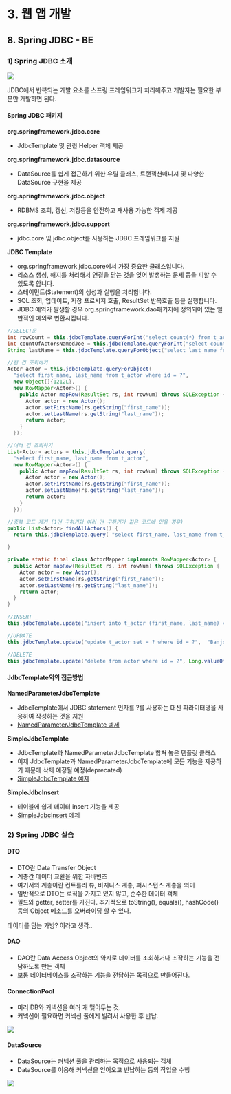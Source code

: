 # 3. 웹 앱 개발

## 8. Spring JDBC - BE

### 1) Spring JDBC 소개

![](https://cphinf.pstatic.net/mooc/20180205_176/1517797019977L6ygq_PNG/2_11_2_springJDBC.PNG)

JDBC에서 반복되는 개발 요소를 스프링 프레임워크가 처리해주고 개발자는 필요한 부분만 개발하면 된다.

#### **Spring JDBC 패키지**

**org.springframework.jdbc.core**

- JdbcTemplate 및 관련 Helper 객체 제공

**org.springframework.jdbc.datasource**

- DataSource를 쉽게 접근하기 위한 유틸 클래스, 트랜젝션매니져 및 다양한 DataSource 구현을 제공

**org.springframework.jdbc.object**

- RDBMS 조회, 갱신, 저장등을 안전하고 재사용 가능한 객제 제공

**org.springframework.jdbc.support**

- jdbc.core 및 jdbc.object를 사용하는 JDBC 프레임워크를 지원



**JDBC Template**

- org.springframework.jdbc.core에서 가장 중요한 클래스입니다.
- 리소스 생성, 해지를 처리해서 연결을 닫는 것을 잊어 발생하는 문제 등을 피할 수 있도록 합니다.
- 스테이먼트(Statement)의 생성과 실행을 처리합니다.
- SQL 조회, 업데이트, 저장 프로시저 호출, ResultSet 반복호출 등을 실행합니다.
- JDBC 예외가 발생할 경우 org.springframework.dao패키지에 정의되어 있는 일반적인 예외로 변환시킵니다.

```java
//SELECT문
int rowCount = this.jdbcTemplate.queryForInt("select count(*) from t_actor"); //열 수 구하기
int countOfActorsNamedJoe = this.jdbcTemplate.queryForInt("select count(*) from t_actor where first_name = ?", "Joe"); //변수 바인딩 사용
String lastName = this.jdbcTemplate.queryForObject("select last_name from t_actor where id = ?", new Object[]{1212L}, String.class); //String값으로 결과 받기

//한 건 조회하기
Actor actor = this.jdbcTemplate.queryForObject(
  "select first_name, last_name from t_actor where id = ?",
  new Object[]{1212L},
  new RowMapper<Actor>() {
    public Actor mapRow(ResultSet rs, int rowNum) throws SQLException {
      Actor actor = new Actor();
      actor.setFirstName(rs.getString("first_name"));
      actor.setLastName(rs.getString("last_name"));
      return actor;
    }
  });

//여러 건 조회하기
List<Actor> actors = this.jdbcTemplate.query(
  "select first_name, last_name from t_actor",
  new RowMapper<Actor>() {
    public Actor mapRow(ResultSet rs, int rowNum) throws SQLException {
      Actor actor = new Actor();
      actor.setFirstName(rs.getString("first_name"));
      actor.setLastName(rs.getString("last_name"));
      return actor;
    }
  });

//중복 코드 제거 (1건 구하기와 여러 건 구하기가 같은 코드에 있을 경우)
public List<Actor> findAllActors() {
  return this.jdbcTemplate.query( "select first_name, last_name from t_actor", new ActorMapper());

}

private static final class ActorMapper implements RowMapper<Actor> {
  public Actor mapRow(ResultSet rs, int rowNum) throws SQLException {
    Actor actor = new Actor();
    actor.setFirstName(rs.getString("first_name"));
    actor.setLastName(rs.getString("last_name"));
    return actor;
  }
}

//INSERT
this.jdbcTemplate.update("insert into t_actor (first_name, last_name) values (?, ?)",  "Leonor", "Watling");

//UPDATE
this.jdbcTemplate.update("update t_actor set = ? where id = ?",  "Banjo", 5276L);

//DELETE
this.jdbcTemplate.update("delete from actor where id = ?", Long.valueOf(actorId));
```

#### **JdbcTemplate외의 접근방법**

**NamedParameterJdbcTemplate**

- JdbcTemplate에서 JDBC statement 인자를 ?를 사용하는 대신 파라미터명을 사용하여 작성하는 것을 지원
- [NamedParameterJdbcTemplate 예제](https://docs.spring.io/spring/docs/current/spring-framework-reference/data-access.html#jdbc-NamedParameterJdbcTemplate)

**SimpleJdbcTemplate**

- JdbcTemplate과 NamedParameterJdbcTemplate 합쳐 놓은 템플릿 클래스
- 이제 JdbcTemplate과 NamedParameterJdbcTemplate에 모든 기능을 제공하기 때문에 삭제 예정될 예정(deprecated)
- [SimpleJdbcTemplate 예제](https://www.concretepage.com/spring/simplejdbctemplate-spring-example)

**SimpleJdbcInsert**

- 테이블에 쉽게 데이터 insert 기능을 제공
- [SimpleJdbcInsert 예제](https://www.tutorialspoint.com/springjdbc/springjdbc_simplejdbcinsert.htm)



### 2) Spring JDBC 실습

#### DTO

- DTO란 Data Transfer Object
- 계층간 데이터 교환을 위한 자바빈즈
- 여기서의 계층이란 컨트롤러 뷰, 비지니스 계층, 퍼시스턴스 계층을 의미
- 일반적으로 DTO는 로직을 가지고 있지 않고, 순수한 데이터 객체
- 필드와 getter, setter를 가진다. 추가적으로 toString(), equals(), hashCode()등의 Object 메소드를 오버라이딩 할 수 있다.

 데이터를 담는 가방? 이라고 생각..

#### DAO

- DAO란 Data Access Object의 약자로 데이터를 조회하거나 조작하는 기능을 전담하도록 만든 객체
- 보통 데이터베이스를 조작하는 기능을 전담하는 목적으로 만들어진다.

#### ConnectionPool

* 미리 DB와 커넥션을 여러 개 맺어두는 것.
* 커넥션이 필요하면 커넥션 풀에게 빌려서 사용한 후 반납.

![](https://cphinf.pstatic.net/mooc/20180208_14/15180684447693OANG_JPEG/3_8_2_ConnectionPool.jpg)

#### DataSource

- DataSource는 커넥션 풀을 관리하는 목적으로 사용되는 객체
- DataSource를 이용해 커넥션을 얻어오고 반납하는 등의 작업을 수행



![](https://cphinf.pstatic.net/mooc/20180208_103/1518068520531pRbvK_PNG/3_8_2_Spring_JDBC__DAO_.png)

